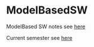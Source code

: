 # ModelBasedSW

ModelBased SW notes see [here](https://sulzmann.github.io/ModelBasedSW/)

Current semester see [here](https://sulzmann.github.io/ModelBasedSW/semSoSe24.html)
